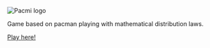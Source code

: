 ![Pacmi logo](https://greg0s.github.io/pacmi/www/assets/img/pacmi.png)

Game based on pacman playing with mathematical distribution laws.

[Play here!](https://greg0s.github.io/pacmi/www/)
